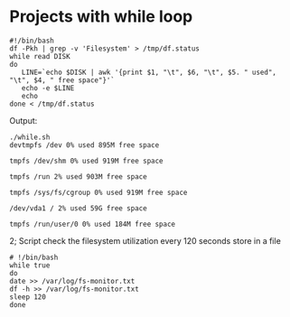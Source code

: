 # Projects with while loop

```
#!/bin/bash
df -Pkh | grep -v 'Filesystem' > /tmp/df.status
while read DISK
do
   LINE=`echo $DISK | awk '{print $1, "\t", $6, "\t", $5. " used", "\t", $4, " free space"}'`
   echo -e $LINE
   echo 
done < /tmp/df.status
```

Output:

```
./while.sh 
devtmpfs /dev 0% used 895M free space

tmpfs /dev/shm 0% used 919M free space

tmpfs /run 2% used 903M free space

tmpfs /sys/fs/cgroup 0% used 919M free space

/dev/vda1 / 2% used 59G free space

tmpfs /run/user/0 0% used 184M free space
```

2; Script check the filesystem utilization every 120 seconds store in a file

```
# !/bin/bash
while true
do
date >> /var/log/fs-monitor.txt
df -h >> /var/log/fs-monitor.txt
sleep 120
done
```
